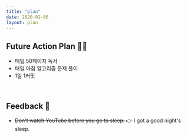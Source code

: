 ```yaml
---
title: "plan"
date: 2020-02-06
layout: plan
---
```


## Future Action Plan 🤔💡

- 매일 50페이지 독서
- 매일 아침 알고리즘 문제 풀이
- 1일 1커밋

<br />

## Feedback 📝

- ~~Don't watch YouTube before you go to sleep.~~ 👉 I got a good night's sleep.

